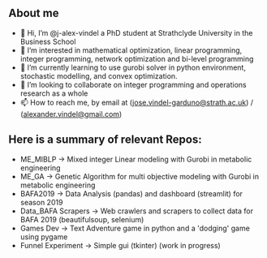 ## About me
- 👋 Hi, I’m @j-alex-vindel a PhD student at Strathclyde University in the Business School 
- 👀 I’m interested in mathematical optimization, linear programming, integer programming, network optimization and bi-level programming
- 🌱 I’m currently learning to use gurobi solver in python environment, stochastic modelling, and convex optimization.
- 💞️ I’m looking to collaborate on integer programming and operations research as a whole
- 📫 How to reach me, by email at (jose.vindel-garduno@strath.ac.uk) / (alexander.vindel@gmail.com)

## Here is a summary of relevant Repos:
- ME_MIBLP -> Mixed integer Linear modeling with Gurobi in metabolic engineering
- ME_GA -> Genetic Algorithm for multi objective modeling with Gurobi in metabolic engineering
- BAFA2019 -> Data Analysis (pandas) and dashboard (streamlit) for season 2019 
- Data_BAFA Scrapers -> Web crawlers and scrapers to collect data for BAFA 2019 (beautifulsoup, selenium)
- Games Dev -> Text Adventure game in python and a 'dodging' game using pygame
- Funnel Experiment -> Simple gui (tkinter) (work in progress)

<!---
jose-vindel/jose-vindel is a ✨ special ✨ repository because its `README.md` (this file) appears on your GitHub profile.
You can click the Preview link to take a look at your changes.
--->
